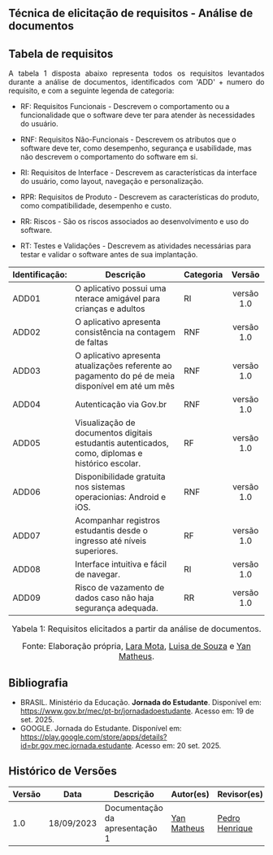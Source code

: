 ## Técnica de elicitação de requisitos - Análise de documentos

## Tabela de requisitos

<div style="text-align:justify;">
A tabela 1 disposta abaixo representa todos os requisitos levantados durante a análise de documentos, identificados com 'ADD' + numero do requisito, e com a seguinte legenda de categoria:
</div>

- RF: Requisitos Funcionais - Descrevem o comportamento ou a funcionalidade que o software deve ter para atender às necessidades do usuário.

- RNF: Requisitos Não-Funcionais - Descrevem os atributos que o software deve ter, como desempenho, segurança e usabilidade, mas não descrevem o comportamento do software em si.

- RI: Requisitos de Interface - Descrevem as características da interface do usuário, como layout, navegação e personalização.

- RPR: Requisitos de Produto - Descrevem as características do produto, como compatibilidade, desempenho e custo.

- RR: Riscos - São os riscos associados ao desenvolvimento e uso do software.

- RT: Testes e Validações - Descrevem as atividades necessárias para testar e validar o software antes de sua implantação.


| Identificação: | Descrição | Categoria| Versão |
| :---- | ----- | ----- | :---: |
| ADD01 | O aplicativo possui uma nterace amigável para crianças e adultos | RI | versão 1.0 |
| ADD02 | O aplicativo apresenta consistência na contagem de faltas | RNF | versão 1.0 |
| ADD03 | O aplicativo apresenta atualizações referente ao pagamento do pé de meia disponível em até um mês | RNF | versão 1.0 | 
| ADD04 | Autenticação via Gov.br | RNF | versão 1.0 | 
| ADD05 | Visualização de documentos digitais estudantis autenticados, como, diplomas e histórico escolar. | RF | versão 1.0 | 
| ADD06 | Disponibilidade gratuita nos sistemas operacionias: Android e iOS.| RNF | versão 1.0 | 
| ADD07 | Acompanhar registros estudantis desde o ingresso até níveis superiores.| RF | versão 1.0 | 
| ADD08 | Interface intuitiva e fácil de navegar.| RI | versão 1.0 | 
| ADD09 | Risco de vazamento de dados caso não haja segurança adequada.| RR| versão 1.0 | 


<font size="3"><p style="text-align: center">Yabela 1: Requisitos elicitados a partir da análise de documentos.</p></font>

<font size="3"><p style="text-align: center">Fonte: Elaboração própria, [Lara Mota](https://github.com/mel14-hub), [Luisa de Souza](https://github.com/luisa12ll) e [Yan Matheus](https://github.com/Yanmatheus0812).</p></font>

## Bibliografia
- BRASIL. Ministério da Educação. **Jornada do Estudante**. Disponível em:  
  <https://www.gov.br/mec/pt-br/jornadadoestudante>. Acesso em: 19 de set. 2025.
- GOOGLE. Jornada do Estudante. Disponível em: <https://play.google.com/store/apps/details?id=br.gov.mec.jornada.estudante>. Acesso em: 20 set. 2025.

## Histórico de Versões

| Versão | Data       | Descrição                    | Autor(es)                          | Revisor(es)                          |
|--------|------------|------------------------------|-----------------------------------|-------------------------------------|
| 1.0    | 18/09/2023 | Documentação da apresentação 1 | [Yan Matheus](https://github.com/Yanmatheus0812) | [Pedro Henrique](https://github.com/pedrohpsantos) |
